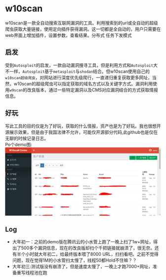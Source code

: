 # w10scan
w10scan是一款全自动搜索互联网漏洞的工具。利用搜索到的url或全自动的超级爬虫获取大量链接，使用定向插件获得漏洞。这一切都是全自动的，用户只需要在web界面上增加插件，设置参数，查看结果。分布式 任务下发模式

## 启发
受到`Autosploit`的启发，一款自动漏洞搜寻工具，但是利用方式和`Autosploit`大不一样，`Autosploit`基于`metasploit`与`shodan`结合。但w10scan使用自己的`w10scan超级爬虫`，对网站进行深度优先级爬行，一直递归重复获取更多网址，当然，w10scan的超级爬虫可以指定获取的域名方式以及关键字方式。漏洞利用使用`w9scan`的改良版本，通过一些特定漏洞以及CMS对应漏洞结合的方式获取情报信息。

## 好玩
写此工具的目的仅是为了好玩，获取的什么情报，资产也是为了好玩。我也很想开源展示效果，但是由于我国法律不允许，可能仅开源部分代码,此github也是仅在无聊的时候记录日志。  
Po个demo图:  
![](./1.jpg)

## Log
- 大年初一：之前的demo版在腾讯云的小水管上跑了一晚上扫了1w+网址，得出了500多个漏洞信息，现在的改良版却扫个千把链接就崩溃了，很无奈。还有半个小时就大年初二，给最终版本喂了8000 URL，扫扫看吧。之前不觉得问题，现在觉得1M的小水管扫太慢了，线程50都Hold不住嘛？？
- 大年初三:测试版没有崩溃了，但是速度太慢了，一晚上才跑7000+网址，准备重写线程池在跑
